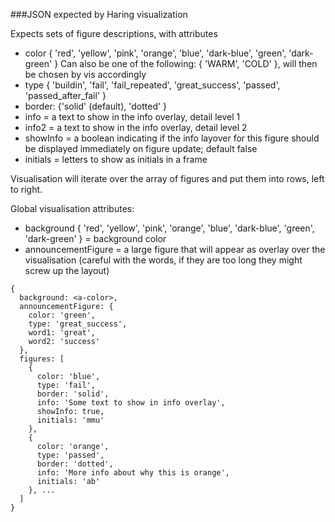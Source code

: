 ###JSON expected by Haring visualization

Expects sets of figure descriptions, with attributes
- color { 'red', 'yellow', 'pink', 'orange', 'blue', 'dark-blue', 'green', 'dark-green' }
  Can also be one of the following: { 'WARM', 'COLD' }, will then be chosen by vis accordingly
- type { 'buildin', 'fail', 'fail_repeated', 'great_success', 'passed', 'passed_after_fail' }
- border: {'solid' (default), 'dotted' }
- info = a text to show in the info overlay, detail level 1
- info2 = a text to show in the info overlay, detail level 2
- showInfo = a boolean indicating if the info layover for this figure should be displayed immediately on figure update; default false
- initials = letters to show as initials in a frame

Visualisation will iterate over the array of figures and put them into rows, left to right.

Global visualisation attributes:
- background { 'red', 'yellow', 'pink', 'orange', 'blue', 'dark-blue', 'green', 'dark-green' } = background color
- announcementFigure = a large figure that will appear as overlay over the visualisation (careful with the words, if they are too long they might screw up the layout)


```
{
  background: <a-color>,
  announcementFigure: {
    color: 'green',
    type: 'great_success',
    word1: 'great',
    word2: 'success'
  },
  figures: [
    {
      color: 'blue',
      type: 'fail',
      border: 'solid',
      info: 'Some text to show in info overlay',
      showInfo: true,
      initials: 'mmu'
    },
    {
      color: 'orange',
      type: 'passed',
      border: 'dotted',
      info: 'More info about why this is orange',
      initials: 'ab'
    }, ...
  ]
}
```
